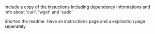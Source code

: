 Include a copy of the instuctions including dependency informations and info about 'curl', 'wget' and 'sudo'

Shorten the readme. Have an instructions page and a explination page seperately